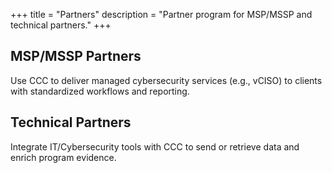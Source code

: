 +++
title = "Partners"
description = "Partner program for MSP/MSSP and technical partners."
+++

## MSP/MSSP Partners
Use CCC to deliver managed cybersecurity services (e.g., vCISO) to clients with standardized workflows and reporting.

## Technical Partners
Integrate IT/Cybersecurity tools with CCC to send or retrieve data and enrich program evidence.

